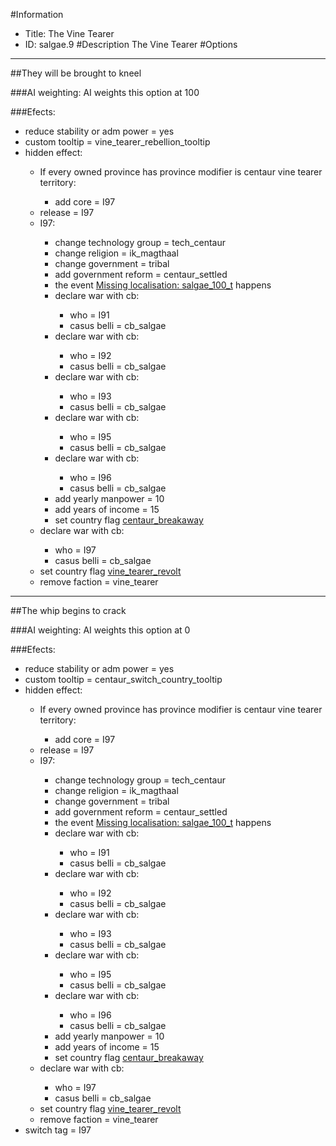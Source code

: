 #Information
 - Title: The Vine Tearer
 - ID: salgae.9
#Description
The Vine Tearer
#Options

___
##They will be brought to kneel

###AI weighting:
AI weights this option at 100


###Efects:<ul><li>reduce stability or adm power = yes</li><li>custom tooltip = vine_tearer_rebellion_tooltip</li><li>hidden effect:</li><ul><li>If every owned province has province modifier is centaur vine tearer territory:</li><ul><li>add core = I97</li></ul><li>release = I97</li><li>I97:</li><ul><li>change technology group = tech_centaur</li><li>change religion = ik_magthaal</li><li>change government = tribal</li><li>add government reform = centaur_settled</li><li>the event [Missing localisation: salgae_100_t](../events/missing_localisation_salgae_100_t.md) happens</li><li>declare war with cb:</li><ul><li>who = I91</li><li>casus belli = cb_salgae</li></ul><li>declare war with cb:</li><ul><li>who = I92</li><li>casus belli = cb_salgae</li></ul><li>declare war with cb:</li><ul><li>who = I93</li><li>casus belli = cb_salgae</li></ul><li>declare war with cb:</li><ul><li>who = I95</li><li>casus belli = cb_salgae</li></ul><li>declare war with cb:</li><ul><li>who = I96</li><li>casus belli = cb_salgae</li></ul><li>add yearly manpower = 10</li><li>add years of income = 15</li><li>set country flag [centaur_breakaway](../flags/centaur_breakaway.md)</li></ul><li>declare war with cb:</li><ul><li>who = I97</li><li>casus belli = cb_salgae</li></ul><li>set country flag [vine_tearer_revolt](../flags/vine_tearer_revolt.md)</li><li>remove faction = vine_tearer</li></ul></ul>

___
##The whip begins to crack

###AI weighting:
AI weights this option at 0


###Efects:<ul><li>reduce stability or adm power = yes</li><li>custom tooltip = centaur_switch_country_tooltip</li><li>hidden effect:</li><ul><li>If every owned province has province modifier is centaur vine tearer territory:</li><ul><li>add core = I97</li></ul><li>release = I97</li><li>I97:</li><ul><li>change technology group = tech_centaur</li><li>change religion = ik_magthaal</li><li>change government = tribal</li><li>add government reform = centaur_settled</li><li>the event [Missing localisation: salgae_100_t](../events/missing_localisation_salgae_100_t.md) happens</li><li>declare war with cb:</li><ul><li>who = I91</li><li>casus belli = cb_salgae</li></ul><li>declare war with cb:</li><ul><li>who = I92</li><li>casus belli = cb_salgae</li></ul><li>declare war with cb:</li><ul><li>who = I93</li><li>casus belli = cb_salgae</li></ul><li>declare war with cb:</li><ul><li>who = I95</li><li>casus belli = cb_salgae</li></ul><li>declare war with cb:</li><ul><li>who = I96</li><li>casus belli = cb_salgae</li></ul><li>add yearly manpower = 10</li><li>add years of income = 15</li><li>set country flag [centaur_breakaway](../flags/centaur_breakaway.md)</li></ul><li>declare war with cb:</li><ul><li>who = I97</li><li>casus belli = cb_salgae</li></ul><li>set country flag [vine_tearer_revolt](../flags/vine_tearer_revolt.md)</li><li>remove faction = vine_tearer</li></ul><li>switch tag = I97</li></ul>
